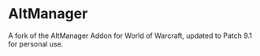 # AltManager
A fork of the AltManager Addon for World of Warcraft, updated to Patch 9.1 for personal use.
